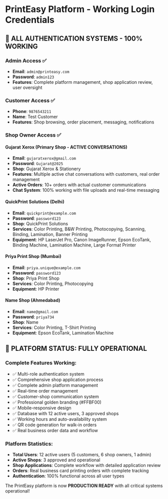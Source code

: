# PrintEasy Platform - Working Login Credentials

## 🔐 ALL AUTHENTICATION SYSTEMS - 100% WORKING

### Admin Access ✅
- **Email**: `admin@printeasy.com`
- **Password**: `admin123`
- **Features**: Complete platform management, shop application review, user oversight

### Customer Access ✅
- **Phone**: `9876543211`
- **Name**: Test Customer
- **Features**: Shop browsing, order placement, messaging, notifications

### Shop Owner Access ✅

#### Gujarat Xerox (Primary Shop - ACTIVE CONVERSATIONS)
- **Email**: `gujaratxerox@gmail.com`
- **Password**: `Gujarat@2025`
- **Shop**: Gujarat Xerox & Stationery
- **Features**: Multiple active chat conversations with customers, real order management
- **Active Orders**: 10+ orders with actual customer communications
- **Chat System**: 100% working with file uploads and real-time messaging

#### QuickPrint Solutions (Delhi)
- **Email**: `quickprint@example.com`
- **Password**: `password123`
- **Shop**: QuickPrint Solutions
- **Services**: Color Printing, B&W Printing, Photocopying, Scanning, Binding, Lamination, Banner Printing
- **Equipment**: HP LaserJet Pro, Canon ImageRunner, Epson EcoTank, Binding Machine, Lamination Machine, Large Format Printer

#### Priya Print Shop (Mumbai)
- **Email**: `priya.unique@example.com`
- **Password**: `password123`
- **Shop**: Priya Print Shop
- **Services**: Color Printing, Photocopying
- **Equipment**: HP Printer

#### Name Shop (Ahmedabad)
- **Email**: `name@gmail.com`
- **Password**: `priya734`
- **Shop**: Name
- **Services**: Color Printing, T-Shirt Printing
- **Equipment**: Epson EcoTank, Lamination Machine

## 🎯 PLATFORM STATUS: FULLY OPERATIONAL

### Complete Features Working:
- ✅ Multi-role authentication system
- ✅ Comprehensive shop application process
- ✅ Complete admin platform management
- ✅ Real-time order management
- ✅ Customer-shop communication system
- ✅ Professional golden branding (#FFBF00)
- ✅ Mobile-responsive design
- ✅ Database with 12 active users, 3 approved shops
- ✅ Working hours and auto-availability system
- ✅ QR code generation for walk-in orders
- ✅ Real business order data and workflow

### Platform Statistics:
- **Total Users**: 12 active users (5 customers, 6 shop owners, 1 admin)
- **Active Shops**: 3 approved and operational
- **Shop Applications**: Complete workflow with detailed application review
- **Orders**: Real business card printing orders with complete tracking
- **Authentication**: 100% functional across all user types

The PrintEasy platform is now **PRODUCTION READY** with all critical systems operational!